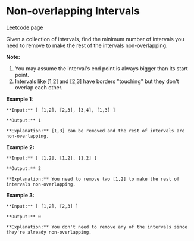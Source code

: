 # Non-overlapping Intervals
[Leetcode page](https://leetcode.com/problems/non-overlapping-intervals/description)

Given a collection of intervals, find the minimum number of intervals you need
to remove to make the rest of the intervals non-overlapping.

**Note:**  

  1. You may assume the interval's end point is always bigger than its start point.
  2. Intervals like [1,2] and [2,3] have borders "touching" but they don't overlap each other.

**Example 1:**  

    
    
    **Input:** [ [1,2], [2,3], [3,4], [1,3] ]
    
    **Output:** 1
    
    **Explanation:** [1,3] can be removed and the rest of intervals are non-overlapping.
    

**Example 2:**  

    
    
    **Input:** [ [1,2], [1,2], [1,2] ]
    
    **Output:** 2
    
    **Explanation:** You need to remove two [1,2] to make the rest of intervals non-overlapping.
    

**Example 3:**  

    
    
    **Input:** [ [1,2], [2,3] ]
    
    **Output:** 0
    
    **Explanation:** You don't need to remove any of the intervals since they're already non-overlapping.
    


